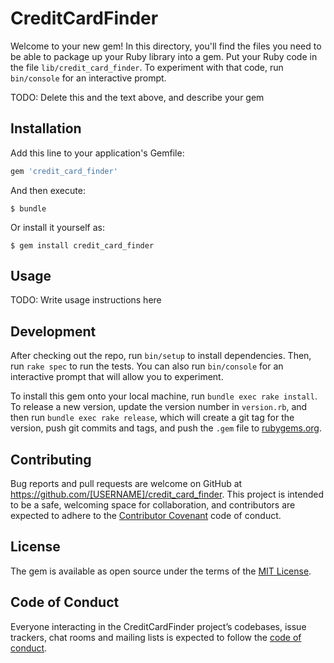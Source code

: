 # CreditCardFinder

Welcome to your new gem! In this directory, you'll find the files you need to be able to package up your Ruby library into a gem. Put your Ruby code in the file `lib/credit_card_finder`. To experiment with that code, run `bin/console` for an interactive prompt.

TODO: Delete this and the text above, and describe your gem

## Installation

Add this line to your application's Gemfile:

```ruby
gem 'credit_card_finder'
```

And then execute:

    $ bundle

Or install it yourself as:

    $ gem install credit_card_finder

## Usage

TODO: Write usage instructions here

## Development

After checking out the repo, run `bin/setup` to install dependencies. Then, run `rake spec` to run the tests. You can also run `bin/console` for an interactive prompt that will allow you to experiment.

To install this gem onto your local machine, run `bundle exec rake install`. To release a new version, update the version number in `version.rb`, and then run `bundle exec rake release`, which will create a git tag for the version, push git commits and tags, and push the `.gem` file to [rubygems.org](https://rubygems.org).

## Contributing

Bug reports and pull requests are welcome on GitHub at https://github.com/[USERNAME]/credit_card_finder. This project is intended to be a safe, welcoming space for collaboration, and contributors are expected to adhere to the [Contributor Covenant](http://contributor-covenant.org) code of conduct.

## License

The gem is available as open source under the terms of the [MIT License](https://opensource.org/licenses/MIT).

## Code of Conduct

Everyone interacting in the CreditCardFinder project’s codebases, issue trackers, chat rooms and mailing lists is expected to follow the [code of conduct](https://github.com/[USERNAME]/credit_card_finder/blob/master/CODE_OF_CONDUCT.md).
